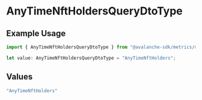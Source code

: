 # AnyTimeNftHoldersQueryDtoType

## Example Usage

```typescript
import { AnyTimeNftHoldersQueryDtoType } from "@avalanche-sdk/metrics/models/components";

let value: AnyTimeNftHoldersQueryDtoType = "AnyTimeNftHolders";
```

## Values

```typescript
"AnyTimeNftHolders"
```